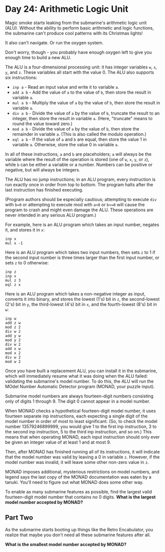 # Day 24: Arithmetic Logic Unit

Magic smoke starts leaking from the submarine's arithmetic logic unit (ALU). Without the ability to perform basic arithmetic and logic functions, the submarine can't produce cool patterns with its Christmas lights!

It also can't navigate. Or run the oxygen system.

Don't worry, though - you probably have enough oxygen left to give you enough time to build a new ALU.

The ALU is a four-dimensional processing unit: it has integer variables `w`, `x`, `y`, and `z`.
These variables all start with the value 0. The ALU also supports six instructions:

- `inp a` - Read an input value and write it to variable `a`.
- `add a b` - Add the value of `a` to the value of `b`, then store the result in variable `a`.
- `mul a b` - Multiply the value of `a` by the value of `b`, then store the result in variable `a`.
- `div a b` - Divide the value of `a` by the value of `b`, truncate the result to an integer, then store the result in variable `a`.
(Here, "truncate" means to round the value toward zero.)
- `mod a b` - Divide the value of `a` by the value of `b`, then store the remainder in variable `a`.
(This is also called the modulo operation.)
- `eql a b` - If the value of `a` and `b` are equal, then store the value 1 in variable `a`. Otherwise, store the value 0 in variable `a`.

In all of these instructions, `a` and `b` are placeholders; `a` will always be the variable where the result of the operation is stored (one of `w`, `x`, `y`, or `z`), while `b` can be either a variable or a number.
Numbers can be positive or negative, but will always be integers.

The ALU has no jump instructions; in an ALU program, every instruction is run exactly once in order from top to bottom.
The program halts after the last instruction has finished executing.

(Program authors should be especially cautious; attempting to execute `div` with `b=0` or attempting to execute mod with `a<0` or `b<=0` will cause the program to crash and might even damage the ALU. These operations are never intended in any serious ALU program.)

For example, here is an ALU program which takes an input number, negates it, and stores it in `x`:
```
inp x
mul x -1
```
Here is an ALU program which takes two input numbers, then sets `z` to 1 if the second input number is three times larger than the first input number, or sets `z` to 0 otherwise:
```
inp z
inp x
mul z 3
eql z x
```
Here is an ALU program which takes a non-negative integer as input, converts it into binary, and stores the lowest (1's) bit in `z`, the second-lowest (2's) bit in `y`, the third-lowest (4's) bit in `x`, and the fourth-lowest (8's) bit in `w`:
```
inp w
add z w
mod z 2
div w 2
add y w
mod y 2
div w 2
add x w
mod x 2
div w 2
mod w 2
```
Once you have built a replacement ALU, you can install it in the submarine, which will immediately resume what it was doing when the ALU failed: validating the submarine's model number.
To do this, the ALU will run the MOdel Number Automatic Detector program (MONAD, your puzzle input).

Submarine model numbers are always fourteen-digit numbers consisting only of digits 1 through 9.
The digit 0 cannot appear in a model number.

When MONAD checks a hypothetical fourteen-digit model number, it uses fourteen separate inp instructions, each expecting a single digit of the model number in order of most to least significant. (So, to check the model number 13579246899999, you would give 1 to the first inp instruction, 3 to the second inp instruction, 5 to the third inp instruction, and so on.)
This means that when operating MONAD, each input instruction should only ever be given an integer value of at least 1 and at most 9.

Then, after MONAD has finished running all of its instructions, it will indicate that the model number was valid by leaving a 0 in variable `z`.
However, if the model number was invalid, it will leave some other non-zero value in `z`.

MONAD imposes additional, mysterious restrictions on model numbers, and legend says the last copy of the MONAD documentation was eaten by a tanuki.
You'll need to figure out what MONAD does some other way.

To enable as many submarine features as possible, find the largest valid fourteen-digit model number that contains no 0 digits.
**What is the largest model number accepted by MONAD?**

## Part Two

As the submarine starts booting up things like the Retro Encabulator, you realize that maybe you don't need all these submarine features after all.

**What is the smallest model number accepted by MONAD?**

